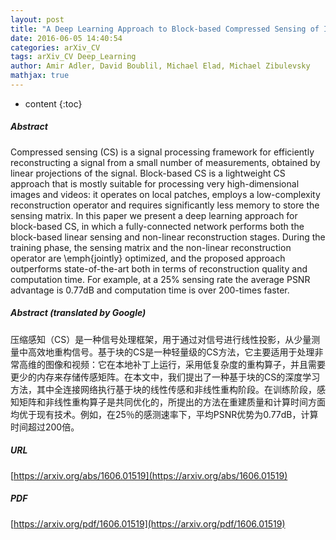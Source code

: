 ```yaml
---
layout: post
title: "A Deep Learning Approach to Block-based Compressed Sensing of Images"
date: 2016-06-05 14:40:54
categories: arXiv_CV
tags: arXiv_CV Deep_Learning
author: Amir Adler, David Boublil, Michael Elad, Michael Zibulevsky
mathjax: true
---
```


* content
{:toc}

##### Abstract
Compressed sensing (CS) is a signal processing framework for efficiently reconstructing a signal from a small number of measurements, obtained by linear projections of the signal. Block-based CS is a lightweight CS approach that is mostly suitable for processing very high-dimensional images and videos: it operates on local patches, employs a low-complexity reconstruction operator and requires significantly less memory to store the sensing matrix. In this paper we present a deep learning approach for block-based CS, in which a fully-connected network performs both the block-based linear sensing and non-linear reconstruction stages. During the training phase, the sensing matrix and the non-linear reconstruction operator are \emph{jointly} optimized, and the proposed approach outperforms state-of-the-art both in terms of reconstruction quality and computation time. For example, at a 25% sensing rate the average PSNR advantage is 0.77dB and computation time is over 200-times faster.

##### Abstract (translated by Google)
压缩感知（CS）是一种信号处理框架，用于通过对信号进行线性投影，从少量测量中高效地重构信号。基于块的CS是一种轻量级的CS方法，它主要适用于处理非常高维的图像和视频：它在本地补丁上运行，采用低复杂度的重构算子，并且需要更少的内存来存储传感矩阵。在本文中，我们提出了一种基于块的CS的深度学习方法，其中全连接网络执行基于块的线性传感和非线性重构阶段。在训练阶段，感知矩阵和非线性重构算子是共同优化的，所提出的方法在重建质量和计算时间方面均优于现有技术。例如，在25％的感测速率下，平均PSNR优势为0.77dB，计算时间超过200倍。

##### URL
[https://arxiv.org/abs/1606.01519](https://arxiv.org/abs/1606.01519)

##### PDF
[https://arxiv.org/pdf/1606.01519](https://arxiv.org/pdf/1606.01519)

